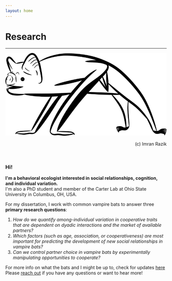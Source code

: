 ```yaml
---
layout: home
---
```

# Research
--- 
![Vampire bat digital drawing - Copyright (c) 2020 Imran Razik](/assets/vampterrestrial.png) <br/>
<p align="right"> 
 (c) Imran Razik
</p> 

<br/>

### Hi!
<b> I'm a behavioral ecologist interested in social relationships, cognition, and individual variation. </b> <br/>
I'm also a PhD student and member of the Carter Lab at Ohio State University in Columbus, OH, USA.
 
For my dissertation, I work with common vampire bats to answer three **primary research questions**: <br/>
1. *How do we quantify among-individual variation in cooperative traits that are dependent on dyadic interactions and the market of available partners?*
2. *Which factors (such as age, association, or cooperativeness) are most important for predicting the development of new social relationships in vampire bats?* 
3. *Can we control partner choice in vampire bats by experimentally manipulating opportunities to cooperate?*

For more info on what the bats and I might be up to, check for updates [here](https://imranrazik.github.io/Blog.html) <br/>
Please [reach out](https://imranrazik.github.io/About-me.html) if you have any questions or want to hear more!
